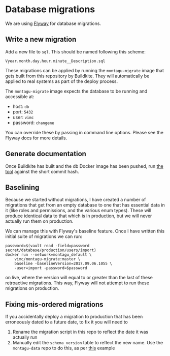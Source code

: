# Database migrations
We are using [Flyway](https://flywaydb.org/) for database migrations.

## Write a new migration
Add a new file to `sql`. This should be named following this scheme:

```
Vyear.month.day.hour.minute__Description.sql
```

These migrations can be applied by running the `montagu-migrate` image that gets
built from this repository by Buildkite. They will automatically be applied to
real systems as part of the deploy process.

The `montagu-migrate` image expects the database to be running and accessible 
at:

* host: `db`
* port: `5432`
* user: `vimc`
* password: `changeme`

You can override these by passing in command line options. Please see the Flyway
docs for more details.

## Generate documentation
Once Buildkite has built and the db Docker image has been pushed, run [the tool](https://github.com/vimc/montagu-db-docs) against the short commit hash.

## Baselining
Because we started without migrations, I have created a number of 
migrations that get from an empty database to one that has essential data in it
(like roles and permissions, and the various enum types). These will produce
identical data to that which is in production, but we will never actually run
them on production.

We can manage this with Flyway's baseline feature. Once I have written this
initial suite of migrations we can run:

```
password=$(vault read -field=password secret/database/production/users/import)
docker run --network=montagu_default \
    vimc/montagu-migrate:master \   
    baseline -baselineVersion=2017.09.06.1055 \
    -user=import -password=$password
```

on live, where the version will equal to or greater than the last of these 
retroactive migrations. This way, Flyway will not attempt to run these 
migrations on production.

## Fixing mis-ordered migrations
If you accidentally deploy a migration to production that has been erroneously dated to 
a future date, to fix it you will need to 
1. Rename the migration script in this repo to reflect the date it was actually run
2. Manually edit the `schema_version` table to reflect the new name. Use the 
`montagu-data` repo to do this, as per [this](https://github.com/vimc/montagu-data/blob/9d500278adf683c85a75edf7506efb5ec580e443/2018-064-i2381-fix-migration/README.md)
example
